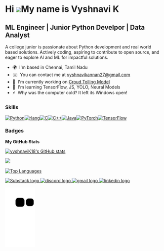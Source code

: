 Hi ![](https://user-images.githubusercontent.com/18350557/176309783-0785949b-9127-417c-8b55-ab5a4333674e.gif)My name is Vyshnavi K
==================================================================================================================================

ML Engineer  |  Junior Python Develpor  |  Data Analyst
-----------------

A college junior is passionate about Python development and real world based solutions. Actively coding, aspiring to contribute to open source, and eager to explore AI and ML for impactful solutions.


* 🌍  I'm based in Chennai, Tamil Nadu
* ✉️  You can contact me at [vyshnavikannan27@gmail.com](mailto:vyshnavikannan27@gmail.com)
* 🚀  I'm currently working on [Croud Tolling Model](http://github.com/vyshnaviK18/CRSnet-croud-talling)
* 🧠  I'm learning TensorFlow, JS, YOLO, Neural Models
* ⚡  Why was the computer cold? It left its Windows open!

### Skills


<p align="left">
<a href="https://www.python.org/" target="_blank" rel="noreferrer"><img src="https://raw.githubusercontent.com/danielcranney/readme-generator/main/public/icons/skills/python-colored.svg" width="36" height="36" alt="Python" /></a><a href="https://www.r-project.org/" target="_blank" rel="noreferrer"><img src="https://raw.githubusercontent.com/danielcranney/readme-generator/main/public/icons/skills/rlang-colored.svg" width="36" height="36" alt="rlang" /></a><a href="https://docs.microsoft.com/en-us/cpp/?view=msvc-170" target="_blank" rel="noreferrer"><img src="https://raw.githubusercontent.com/danielcranney/readme-generator/main/public/icons/skills/c-colored.svg" width="36" height="36" alt="C" /></a><a href="https://docs.microsoft.com/en-us/cpp/?view=msvc-170" target="_blank" rel="noreferrer"><img src="https://raw.githubusercontent.com/danielcranney/readme-generator/main/public/icons/skills/cplusplus-colored.svg" width="36" height="36" alt="C++" /></a><a href="https://www.oracle.com/java/" target="_blank" rel="noreferrer"><img src="https://raw.githubusercontent.com/danielcranney/readme-generator/main/public/icons/skills/java-colored.svg" width="36" height="36" alt="Java" /></a><a href="https://pytorch.org/" target="_blank" rel="noreferrer"><img src="https://raw.githubusercontent.com/danielcranney/readme-generator/main/public/icons/skills/pytorch-colored.svg" width="36" height="36" alt="PyTorch" /></a><a href="https://www.tensorflow.org/" target="_blank" rel="noreferrer"><img src="https://raw.githubusercontent.com/danielcranney/readme-generator/main/public/icons/skills/tensorflow-colored.svg" width="36" height="36" alt="TensorFlow" /></a>
</p>




### Badges

<b>My GitHub Stats</b>

<a href="http://www.github.com/vyshnaviK18"><img src="https://github-readme-stats.vercel.app/api?username=vyshnaviK18&show_icons=true&hide=&count_private=true&title_color=a855f7&text_color=64748b&icon_color=ef4444&bg_color=0f172a&hide_border=true&show_icons=true" alt="vyshnaviK18's GitHub stats" /></a>

<a href="http://www.github.com/vyshnaviK18"><img src="https://github-readme-streak-stats.herokuapp.com/?user=vyshnaviK18&stroke=64748b&background=0f172a&ring=a855f7&fire=a855f7&currStreakNum=64748b&currStreakLabel=a855f7&sideNums=64748b&sideLabels=64748b&dates=64748b&hide_border=true" /></a>

<a href="https://github.com/vyshnaviK18" align="left"><img src="https://github-readme-stats.vercel.app/api/top-langs/?username=vyshnaviK18&langs_count=10&title_color=a855f7&text_color=64748b&icon_color=ef4444&bg_color=0f172a&hide_border=true&locale=en&custom_title=Top%20%Languages" alt="Top Languages" /></a>



<div align="left">

<a href="https://vyshnavik.substack.com/" target="_blank">
  <img src="https://img.shields.io/static/v1?message=Substack&logo=substack&label=&color=FF0000&logoColor=white&labelColor=&style=for-the-badge" height="35" alt="Substack logo" />
</a>

<a href="https://www.discord.com" target="_blank">
  <img src="https://img.shields.io/static/v1?message=Discord&logo=discord&label=&color=7289DA&logoColor=white&labelColor=&style=for-the-badge" height="35" alt="discord logo" />
</a>

<a href="vyshnavikannan27@gmail.com" target="_blank">
  <img src="https://img.shields.io/static/v1?message=Gmail&logo=gmail&label=&color=D14836&logoColor=white&labelColor=&style=for-the-badge" height="35" alt="gmail logo" />
</a>

<a href="https://www.linkedin.com/in/vyshnavi-k1809/" target="_blank">
  <img src="https://img.shields.io/static/v1?message=LinkedIn&logo=linkedin&label=&color=0077B5&logoColor=white&labelColor=&style=for-the-badge" height="35" alt="linkedin logo" />
</a>

</div>


![snake gif](https://github.com/vyshnaviK18/vyshnaviK18/blob/output/github-contribution-grid-snake.svg)

